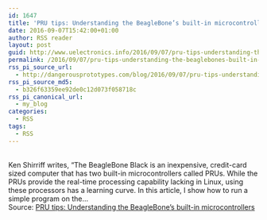 ```yaml
---
id: 1647
title: 'PRU tips: Understanding the BeagleBone’s built-in microcontrollers'
date: 2016-09-07T15:42:00+01:00
author: RSS reader
layout: post
guid: http://www.uelectronics.info/2016/09/07/pru-tips-understanding-the-beaglebones-built-in-microcontrollers-2/
permalink: /2016/09/07/pru-tips-understanding-the-beaglebones-built-in-microcontrollers-2/
rss_pi_source_url:
  - http://dangerousprototypes.com/blog/2016/09/07/pru-tips-understanding-the-beaglebones-built-in-microcontrollers/
rss_pi_source_md5:
  - b326f63359ee92de0c12d073f058718c
rss_pi_canonical_url:
  - my_blog
categories:
  - RSS
tags:
  - RSS
---
```

&#013;  
Ken Shirriff writes, “The BeagleBone Black is an inexpensive, credit-card sized computer that has two built-in microcontrollers called PRUs. While the PRUs provide the real-time processing capability lacking in Linux, using these processors has a learning curve. In this article, I show how to run a simple program on the…&#013;  
Source: <a href="http://dangerousprototypes.com/blog/2016/09/07/pru-tips-understanding-the-beaglebones-built-in-microcontrollers/" target="_blank">PRU tips: Understanding the BeagleBone’s built-in microcontrollers</a>